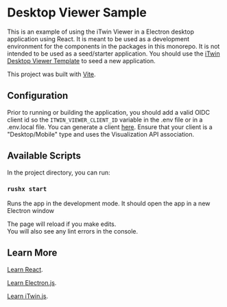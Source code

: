 # Desktop Viewer Sample

This is an example of using the iTwin Viewer in a Electron desktop application using React. It is meant to be used as a development environment for the components in the packages in this monorepo. It is not intended to be used as a seed/starter application. You should use the [iTwin Desktop Viewer Template](https://github.com/itwin/viewer/tree/main/packages/templates/desktop) to seed a new application.

This project was built with [Vite](https://github.com/vitejs/vite).

## Configuration

Prior to running or building the application, you should add a valid OIDC client id so the `ITWIN_VIEWER_CLIENT_ID` variable in the .env file or in a .env.local file. You can generate a client [here](https://developer.bentley.com/register/). Ensure that your client is a "Desktop/Mobile" type and uses the Visualization API association.

## Available Scripts

In the project directory, you can run:

### `rushx start`

Runs the app in the development mode. It should open the app in a new Electron window<br />

The page will reload if you make edits.<br />
You will also see any lint errors in the console.

## Learn More

[Learn React](https://reactjs.org/).

[Learn Electron.js](https://www.electronjs.org/docs/tutorial/quick-start).

[Learn iTwin.js](https://www.itwinjs.org/learning/).
